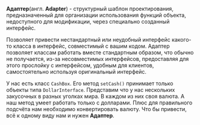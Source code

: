 **Адаптер**(англ. **Adapter**) - структурный шаблон проектирования, предназначенный для организации использования функций
объекта, недоступного для модификации, через специально созданный интерфейс.

Позволяет привести нестандартный или неудобный интерфейс какого-то класса в интерфейс, совместимый с вашим кодом.
Адаптер позволяет классам работать вместе стандартным образом, что обычно не получается, из-за несовместимых интерфейсов,
предоставляя для этого прослойку с интерфейсом, удобным для клиентов, самостоятельно используя оригинальный интерфейс.

У нас есть класс `CashBox`. Его метод `setCash()` принимает только объекты типа `DollarInterface`.
Представим что у нас нескольких закусочных в разных уголках мира. В каждом из них своя валюта. А наш метод умеет работать
только с долларами. Плюс для правильного подсчёта нам необходимо конвертировать валюту. Что бы привести, всё к одному виду
нам и нужен **Адаптер**. 
